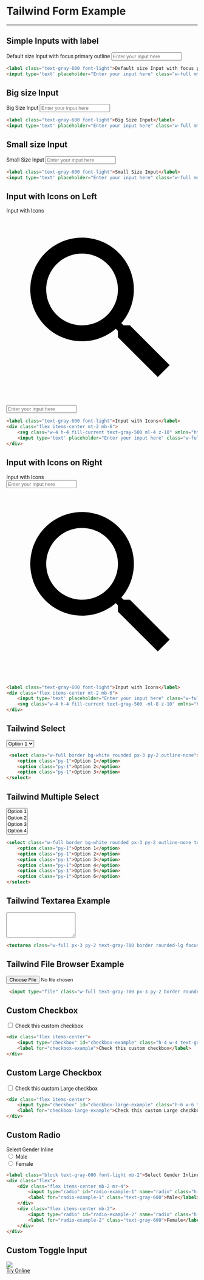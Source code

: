 <h1 class="text-gray-700 font-bold text-2xl md:text-3xl leading-snug">Tailwind Form Example</h1>

<hr class="border-t-2 border-b-0 border-gray-100 mt-2 mb-8">

<h2 class="font-bold mb-4 text-gray-700 text-xl">Simple Inputs with label</h2>
<div class="p-6 border rounded-t-lg" style="font-family:Roboto">
    <label class="text-gray-600 font-light">Default size Input with focus primary outline</label>
    <input type='text' placeholder="Enter your input here" class="w-full mt-2 mb-6 px-4 py-2 border rounded-lg text-gray-700 focus:outline-none focus:border-green-500" />
</div>


```html
<label class="text-gray-600 font-light">Default size Input with focus primary outline</label>
<input type='text' placeholder="Enter your input here" class="w-full mt-2 mb-6 px-4 py-2 border rounded-lg text-gray-700 focus:outline-none focus:border-green-500" />
```

<h2 class="font-bold mb-4 text-gray-700 text-xl mt-16">Big size Input</h2>
<div class="p-6 border rounded-t-lg" style="font-family:Roboto">
    <label class="text-gray-600 font-light">Big Size Input</label>
    <input type='text' placeholder="Enter your input here" class="w-full mt-2 mb-6 px-6 py-3 border rounded-lg text-lg text-gray-700 focus:outline-none" />
</div>

```html
<label class="text-gray-600 font-light">Big Size Input</label>
<input type='text' placeholder="Enter your input here" class="w-full mt-2 mb-6 px-6 py-3 border rounded-lg text-lg text-gray-700 focus:outline-none" />
```

<h2 class="font-bold mb-4 text-gray-700 text-xl mt-16">Small size Input</h2>
<div class="p-6 border rounded-t-lg" style="font-family:Roboto">
    <label class="text-gray-600 font-light">Small Size Input</label>
    <input type='text' placeholder="Enter your input here" class="w-full my-2 px-3 py-1 border rounded-lg text-xs text-gray-700 focus:outline-none" />
</div>

```html
<label class="text-gray-600 font-light">Small Size Input</label>
<input type='text' placeholder="Enter your input here" class="w-full my-2 px-3 py-1 border rounded-lg text-xs text-gray-700 focus:outline-none" />
```


<h2 class="font-bold mb-4 text-gray-700 text-xl mt-16">Input with Icons on Left</h2>
<div class="p-6 border rounded-t-lg" style="font-family:Roboto">
    <label class="text-gray-600 font-light">Input with Icons</label>
    <div class="flex items-center mt-2 mb-6">
        <svg class="w-4 h-4 fill-current text-gray-500 ml-4 z-10" xmlns="http://www.w3.org/2000/svg" viewBox="0 0 24 24" fill="black"><path d="M0 0h24v24H0V0z" fill="none"/><path d="M15.5 14h-.79l-.28-.27C15.41 12.59 16 11.11 16 9.5 16 5.91 13.09 3 9.5 3S3 5.91 3 9.5 5.91 16 9.5 16c1.61 0 3.09-.59 4.23-1.57l.27.28v.79l5 4.99L20.49 19l-4.99-5zm-6 0C7.01 14 5 11.99 5 9.5S7.01 5 9.5 5 14 7.01 14 9.5 11.99 14 9.5 14z"/></svg>
        <input type='text' placeholder="Enter your input here" class="w-full -ml-8 pl-10 px-4 py-2 border rounded-lg text-gray-700 focus:outline-none focus:border-green-500"/>
    </div>
</div>

```html
<label class="text-gray-600 font-light">Input with Icons</label>
<div class="flex items-center mt-2 mb-6">
    <svg class="w-4 h-4 fill-current text-gray-500 ml-4 z-10" xmlns="http://www.w3.org/2000/svg" viewBox="0 0 24 24" fill="black"><path d="M0 0h24v24H0V0z" fill="none"/><path d="M15.5 14h-.79l-.28-.27C15.41 12.59 16 11.11 16 9.5 16 5.91 13.09 3 9.5 3S3 5.91 3 9.5 5.91 16 9.5 16c1.61 0 3.09-.59 4.23-1.57l.27.28v.79l5 4.99L20.49 19l-4.99-5zm-6 0C7.01 14 5 11.99 5 9.5S7.01 5 9.5 5 14 7.01 14 9.5 11.99 14 9.5 14z"/></svg>
    <input type='text' placeholder="Enter your input here" class="w-full -ml-8 pl-10 px-4 py-2 border rounded-lg text-gray-700 focus:outline-none focus:border-green-500"/>
</div>
```


<h2 class="font-bold mb-4 text-gray-700 text-xl mt-16">Input with Icons on Right</h2>
<div class="p-6 border rounded-t-lg" style="font-family:Roboto">
    <label class="text-gray-600 font-light">Input with Icons</label>
    <div class="flex items-center mt-2 mb-6">
        <input type='text' placeholder="Enter your input here" class="w-full pr-10 pl-4 py-2 border rounded-lg text-gray-700 focus:outline-none focus:border-green-500"/>
        <svg class="w-4 h-4 fill-current text-gray-500 -ml-8 z-10" xmlns="http://www.w3.org/2000/svg" viewBox="0 0 24 24" fill="black"><path d="M0 0h24v24H0V0z" fill="none"/><path d="M15.5 14h-.79l-.28-.27C15.41 12.59 16 11.11 16 9.5 16 5.91 13.09 3 9.5 3S3 5.91 3 9.5 5.91 16 9.5 16c1.61 0 3.09-.59 4.23-1.57l.27.28v.79l5 4.99L20.49 19l-4.99-5zm-6 0C7.01 14 5 11.99 5 9.5S7.01 5 9.5 5 14 7.01 14 9.5 11.99 14 9.5 14z"/></svg>
    </div>
</div>

```html
<label class="text-gray-600 font-light">Input with Icons</label>
<div class="flex items-center mt-2 mb-6">
    <input type='text' placeholder="Enter your input here" class="w-full pr-10 pl-4 py-2 border rounded-lg text-gray-700 focus:outline-none focus:border-green-500"/>
    <svg class="w-4 h-4 fill-current text-gray-500 -ml-8 z-10" xmlns="http://www.w3.org/2000/svg" viewBox="0 0 24 24" fill="black"><path d="M0 0h24v24H0V0z" fill="none"/><path d="M15.5 14h-.79l-.28-.27C15.41 12.59 16 11.11 16 9.5 16 5.91 13.09 3 9.5 3S3 5.91 3 9.5 5.91 16 9.5 16c1.61 0 3.09-.59 4.23-1.57l.27.28v.79l5 4.99L20.49 19l-4.99-5zm-6 0C7.01 14 5 11.99 5 9.5S7.01 5 9.5 5 14 7.01 14 9.5 11.99 14 9.5 14z"/></svg>
</div>
```



<h2 class="font-bold mb-4 text-gray-700 text-xl mt-16">Tailwind Select</h2>
<div class="p-6 border rounded-t-lg" style="font-family:Roboto">
    <select class="w-full border bg-white rounded px-3 py-2 outline-none">
        <option class="py-1">Option 1</option>
        <option class="py-1">Option 2</option>
        <option class="py-1">Option 3</option>
    </select>
</div>

```html
 <select class="w-full border bg-white rounded px-3 py-2 outline-none">
    <option class="py-1">Option 1</option>
    <option class="py-1">Option 2</option>
    <option class="py-1">Option 3</option>
</select>
```

<h2 class="font-bold mb-4 text-gray-700 text-xl mt-16">Tailwind Multiple Select</h2>
<div class="p-6 border rounded-t-lg" style="font-family:Roboto">
    <select class="w-full border bg-white rounded px-3 py-2 outline-none text-gray-700" multiple>
        <option class="py-1">Option 1</option>
        <option class="py-1">Option 2</option>
        <option class="py-1">Option 3</option>
        <option class="py-1">Option 4</option>
        <option class="py-1">Option 5</option>
        <option class="py-1">Option 6</option>
    </select>
</div>

```html
<select class="w-full border bg-white rounded px-3 py-2 outline-none text-gray-700" multiple>
    <option class="py-1">Option 1</option>
    <option class="py-1">Option 2</option>
    <option class="py-1">Option 3</option>
    <option class="py-1">Option 4</option>
    <option class="py-1">Option 5</option>
    <option class="py-1">Option 6</option>
</select>
```

<h2 class="font-bold mb-4 text-gray-700 text-xl mt-16">Tailwind Textarea Example</h2>
<div class="p-6 border rounded-t-lg" style="font-family:Roboto">
    <textarea class="w-full px-3 py-2 text-gray-700 border rounded-lg focus:outline-none" rows="4"></textarea>
</div>


```html
<textarea class="w-full px-3 py-2 text-gray-700 border rounded-lg focus:outline-none" rows="4"></textarea>
```

<h2 class="font-bold mb-4 text-gray-700 text-xl mt-16">Tailwind File Browser Example</h2>
<div class="p-6 border rounded-t-lg" style="font-family:Roboto">
    <input type="file" class="w-full text-gray-700 px-3 py-2 border rounded">
</div>

```html
 <input type="file" class="w-full text-gray-700 px-3 py-2 border rounded">
```

<h2 class="font-bold mb-4 text-gray-700 text-xl mt-16">Custom Checkbox</h2>
<div class="p-6 border rounded-t-lg" style="font-family:Roboto">
    <div class="flex items-center">
        <input type="checkbox" id="checkbox-example" class="h-4 w-4 text-gray-700 border rounded mr-2">
        <label for="checkbox-example">Check this custom checkbox</label>
    </div>
</div>

```html
<div class="flex items-center">
    <input type="checkbox" id="checkbox-example" class="h-4 w-4 text-gray-700 border rounded mr-2">
    <label for="checkbox-example">Check this custom checkbox</label>
</div>
```

<h2 class="font-bold mb-4 text-gray-700 text-xl mt-16">Custom Large Checkbox</h2>
<div class="p-6 border rounded-t-lg" style="font-family:Roboto">
    <div class="flex items-center">
        <input type="checkbox" id="checkbox-large-example" class="h-6 w-6 text-gray-700 border rounded mr-2">
        <label for="checkbox-large-example">Check this custom Large checkbox</label>
    </div>
</div>

```html
<div class="flex items-center">
    <input type="checkbox" id="checkbox-large-example" class="h-6 w-6 text-gray-700 border rounded mr-2">
    <label for="checkbox-large-example">Check this custom Large checkbox</label>
</div>
```

<h2 class="font-bold mb-4 text-gray-700 text-xl mt-16">Custom Radio</h2>
<div class="p-6 border rounded-t-lg" style="font-family:Roboto">
    <label class="block text-gray-600 font-light mb-2">Select Gender Inline</label>
    <div class="flex">
        <div class="flex items-center mb-2 mr-4">
            <input type="radio" id="radio-example-1" name="radio" class="h-4 w-4 text-gray-700 px-3 py-3 border rounded mr-2">
            <label for="radio-example-1" class="text-gray-600">Male</label>
        </div>
        <div class="flex items-center mb-2">
            <input type="radio" id="radio-example-2" name="radio" class="h-4 w-4 text-gray-700 px-3 py-3 border rounded mr-2">
            <label for="radio-example-2" class="text-gray-600">Female</label>
        </div>
    </div>
</div>


```html
<label class="block text-gray-600 font-light mb-2">Select Gender Inline</label>
<div class="flex">
    <div class="flex items-center mb-2 mr-4">
        <input type="radio" id="radio-example-1" name="radio" class="h-4 w-4 text-gray-700 px-3 py-3 border rounded mr-2">
        <label for="radio-example-1" class="text-gray-600">Male</label>
    </div>
    <div class="flex items-center mb-2">
        <input type="radio" id="radio-example-2" name="radio" class="h-4 w-4 text-gray-700 px-3 py-3 border rounded mr-2">
        <label for="radio-example-2" class="text-gray-600">Female</label>
    </div>
</div>
```


<h2 class="font-bold mb-4 text-gray-700 text-xl mt-16">Custom Toggle Input</h2>
<div class="p-6 border rounded-t-lg flex justify-center">
    <img class="" src="/assets/docs/master/image-05.gif">
</div>

<div class="p-6 border rounded-t-lg text-center mt-16" style="font-family:Roboto">
    <a href="editors/tailwind-slider-example-174e54f77257" class="leading-tight bg-blue-600 hover:text-gray-100 text-gray-200 rounded px-6 py-3 text-sm">Try Online</a>
 </div>
